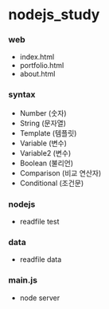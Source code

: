 # nodejs_study

### web

-   index.html
-   portfolio.html
-   about.html

### syntax

-   Number (숫자)
-   String (문자열)
-   Template (템플릿)
-   Variable (변수)
-   Variable2 (변수)
-   Boolean (불리언)
-   Comparison (비교 연산자)
-   Conditional (조건문)

### nodejs

-   readfile test

### data

-   readfile data

### main.js

-   node server
